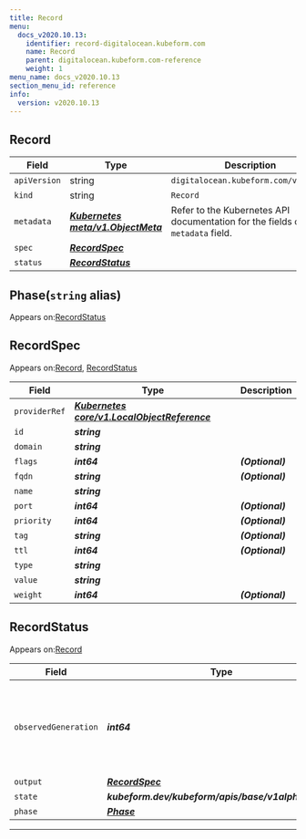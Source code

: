 ```yaml
---
title: Record
menu:
  docs_v2020.10.13:
    identifier: record-digitalocean.kubeform.com
    name: Record
    parent: digitalocean.kubeform.com-reference
    weight: 1
menu_name: docs_v2020.10.13
section_menu_id: reference
info:
  version: v2020.10.13
---
```


## Record
| Field | Type | Description |
| ------ | ----- | ----------- |
| `apiVersion` | string | `digitalocean.kubeform.com/v1alpha1` |
|    `kind` | string | `Record` |
| `metadata` | ***[Kubernetes meta/v1.ObjectMeta](https://kubernetes.io/docs/reference/generated/kubernetes-api/v1.13/#objectmeta-v1-meta)***|Refer to the Kubernetes API documentation for the fields of the `metadata` field.|
| `spec` | ***[RecordSpec](#recordspec)***||
| `status` | ***[RecordStatus](#recordstatus)***||
## Phase(`string` alias)

Appears on:[RecordStatus](#recordstatus)

## RecordSpec

Appears on:[Record](#record), [RecordStatus](#recordstatus)

| Field | Type | Description |
| ------ | ----- | ----------- |
| `providerRef` | ***[Kubernetes core/v1.LocalObjectReference](https://kubernetes.io/docs/reference/generated/kubernetes-api/v1.13/#localobjectreference-v1-core)***||
| `id` | ***string***||
| `domain` | ***string***||
| `flags` | ***int64***| ***(Optional)*** |
| `fqdn` | ***string***| ***(Optional)*** |
| `name` | ***string***||
| `port` | ***int64***| ***(Optional)*** |
| `priority` | ***int64***| ***(Optional)*** |
| `tag` | ***string***| ***(Optional)*** |
| `ttl` | ***int64***| ***(Optional)*** |
| `type` | ***string***||
| `value` | ***string***||
| `weight` | ***int64***| ***(Optional)*** |
## RecordStatus

Appears on:[Record](#record)

| Field | Type | Description |
| ------ | ----- | ----------- |
| `observedGeneration` | ***int64***| ***(Optional)*** Resource generation, which is updated on mutation by the API Server.|
| `output` | ***[RecordSpec](#recordspec)***| ***(Optional)*** |
| `state` | ***kubeform.dev/kubeform/apis/base/v1alpha1.State***| ***(Optional)*** |
| `phase` | ***[Phase](#phase)***| ***(Optional)*** |
---
